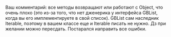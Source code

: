 Ваш комментарий: все методы возвращают или работают с Object, что очень плохо (это из-за того, что нет дженерика у интерфейса GBList, когда вы его имплементируете в свой список). GBList сам наследник Iterable, поэтому в вашем классе еще и Iterable писать не нужно. Дз при желании можно пересдать.
Постарался иаправить все ошибки.
